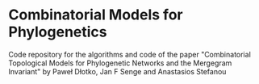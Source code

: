 # Combinatorial Models for Phylogenetics
 Code repository for the algorithms and code of the paper "Combinatorial Topological Models for Phylogenetic Networks and the Mergegram Invariant" by Paweł Dłotko, Jan F Senge and Anastasios Stefanou
